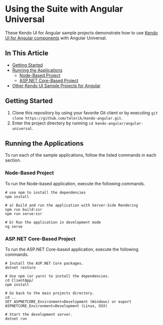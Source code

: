 # Using the Suite with Angular Universal

These Kendo UI for Angular sample projects demonstrate how to use [Kendo UI for Angular components](https://www.telerik.com/kendo-angular-ui/components) with Angular Universal.

## In This Article

* [Getting Started](#getting-started)
* [Running the Applications](#running-the-applications)
  * [Node-Based Project](#node-based-project)
  * [ASP.NET Core-Based Project](#aspnet-core-based-project)
* [Other Kendo UI Sample Projects for Angular](#other-kendo-ui-sample-projects-for-angular)

## Getting Started

1. Clone this repository by using your favorite Git client or by executing `git clone https://github.com/telerik/kendo-angular.git`.
1. Enter the project directory by running `cd kendo-angular/angular-universal`.

## Running the Applications

To run each of the sample applications, follow the listed commands in each section.

### Node-Based Project

To run the Node-based application, execute the following commands.

```
# use npm to install the dependencies
npm install

# a) Build and run the application with Server-Side Rendering
npm run build:ssr
npm run serve:ssr

# b) Run the application in development mode
ng serve
```

### ASP.NET Core-Based Project

To run the ASP.NET Core-based application, execute the following commands.

```
# Install the ASP.NET Core packages.
dotnet restore

# Use npm (or yarn) to install the dependencies.
cd ClientApp/
npm install

# Go back to the main projects directory.
cd ..
SET ASPNETCORE_Environment=Development (Windows) or export ASPNETCORE_Environment=Development (Linux, OSX)

# Start the development server.
dotnet run
```
